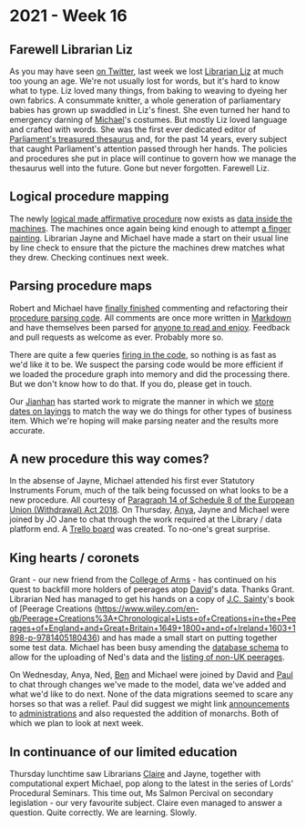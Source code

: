 # 2021 - Week 16

## Farewell Librarian Liz

As you may have seen [on Twitter](https://twitter.com/commonslibrary/status/1385154882622169088), last week we lost [Librarian Liz](https://twitter.com/greensideknits) at much too young an age. We're not usually lost for words, but it's hard to know what to type. Liz loved many things, from baking to weaving to dyeing her own fabrics. A consummate knitter, a whole generation of parliamentary babies has grown up swaddled in Liz's finest. She even turned her hand to emergency darning of [Michael](https://twitter.com/fantasticlife)'s costumes. But mostly Liz loved language and crafted with words. She was the first ever dedicated editor of [Parliament's treasured thesaurus](https://explore.data.parliament.uk/?endpoint=terms) and, for the past 14 years, every subject that caught Parliament's attention passed through her hands. The policies and procedures she put in place will continue to govern how we manage the thesaurus well into the future. Gone but never forgotten. Farewell Liz.

## Logical procedure mapping

The newly [logical made affirmative procedure](https://ukparliament.github.io/ontologies/procedure/flowcharts/sis/logic-gates/made-affirmative.pdf) now exists as [data inside the machines](https://trello.com/c/q8GTsEJa/22-enter-made-affirmative-routes-to-staging). The machines once again being kind enough to attempt [a finger painting](https://ukparliament.github.io/ontologies/meta/weeknotes/2021/16/machine-made-affirmative.pdf). Librarian Jayne and Michael have made a start on their usual line by line check to ensure that the picture the machines drew matches what they drew. Checking continues next week.

## Parsing procedure maps

Robert and Michael have [finally finished](https://trello.com/c/GvL445bU/119-comment-parsing-code) commenting and refactoring their [procedure parsing code](https://github.com/ukparliament/procedure-parsing). All comments are once more written in [Markdown](https://en.wikipedia.org/wiki/Markdown) and have themselves been parsed for [anyone to read and enjoy](https://api.parliament.uk/procedures/meta/comments). Feedback and pull requests as welcome as ever. Probably more so.

There are quite a few queries [firing in the code](https://github.com/ukparliament/procedure-parsing/blob/master/lib/parsing/parse.rb#L60), so nothing is as fast as we'd like it to be. We suspect the parsing code would be more efficient if we loaded the procedure graph into memory and did the processing there. But we don't know how to do that. If you do, please get in touch.

Our [Jianhan](https://twitter.com/jianhanzhu) has started work to migrate the manner in which we [store dates on layings](https://trello.com/c/YSqaw3F6/118-ensure-laying-business-items-have-a-business-item-date) to match the way we do things for other types of business item. Which we're hoping will make parsing neater and the results more accurate.

## A new procedure this way comes?

In the absense of Jayne, Michael attended his first ever Statutory Instruments Forum, much of the talk being focussed on what looks to be a new procedure. All courtesy of [Paragraph 14 of Schedule 8 of the European Union (Withdrawal) Act 2018](https://www.legislation.gov.uk/ukpga/2018/16/schedule/8/enacted#schedule-8-paragraph-14). On Thursday, [Anya](https://twitter.com/bitten_), Jayne and Michael were joined by JO Jane to chat through the work required at the Library / data platform end. A [Trello board](https://trello.com/b/6Tv4O13K/published-drafts) was created. To no-one's great surprise.

## King hearts / coronets

Grant - our new friend from the [College of Arms](https://www.college-of-arms.gov.uk/) - has continued on his quest to backfill more holders of peerages atop [David](https://twitter.com/clerkly)'s data. Thanks Grant. Librarian Ned has managed to get his hands on a copy of [J.C. Sainty](https://en.wikipedia.org/wiki/John_Sainty_(civil_servant))'s book of [Peerage Creations (https://www.wiley.com/en-gb/Peerage+Creations%3A+Chronological+Lists+of+Creations+in+the+Peerages+of+England+and+Great+Britain+1649+1800+and+of+Ireland+1603+1898-p-9781405180436) and has made a small start on putting together some test data. Michael has been busy amending the [database schema](https://api.parliament.uk/peerages/meta/schema) to allow for the uploading of Ned's data and the [listing of non-UK peerages](https://api.parliament.uk/peerages/kingdoms).

On Wednesday, Anya, Ned, [Ben](https://twitter.com/benwoodhams) and Michael were joined by David and [Paul](https://twitter.com/pseaward1) to chat through changes we've made to the model, data we've added and what we'd like to do next. None of the data migrations seemed to scare any horses so that was a relief. Paul did suggest we might link [announcements](https://api.parliament.uk/peerages/announcements) to [administrations](https://api.parliament.uk/peerages/administrations) and also requested the addition of monarchs. Both of which we plan to look at next week.

## In continuance of our limited education

Thursday lunchtime saw Librarians [Claire](https://twitter.com/tinysprite) and Jayne, together with computational expert Michael, pop along to the latest in the series of Lords' Procedural Seminars. This time out, Ms Salmon Percival on secondary legislation - our very favourite subject. Claire even managed to answer a question. Quite correctly. We are learning. Slowly.



